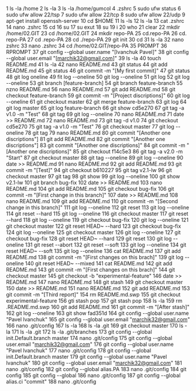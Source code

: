  1  ls -la /home
    2  ls -la
    3  ls -la /home/gumcol
    4  .zshrc
    5  sudo ufw status
    6  sudo ufw allow 22/tsp
    7  sudo ufw allow 22/tcp
    8  sudo ufw allow 22/udp
    9  apt-get install openssh-server
   10  cd $HOME
   11  ls -ls
   12  ls -la
   13  cat .zshrc
   14  nano .zshrc
   15  cd
   16  su
   17  su exut
   18  su
   19  i
   20  who
   21  clear
   22  mkdir /home/02.GIT
   23  cd /home/02.GIT
   24  mkdir repo-PA
   25  cd.repo-PA
   26  cd. repo-PA
   27  cd .repo-PA
   28  cd ./repo-PA
   29  git init
   30  cd
   31  ls -la
   32  nano zshrc
   33  nano .zshrc
   34  cd /home/02.GIT/repo-PA
   35  PROMPT
   36  RPROMPT
   37  git config --global user.name "[Ivanchuk Pavel]"
   38  git config --global user.email "[marchik32@gmail.com]"
   39  ls -la
   40  touch README.md
   41  ls -la
   42  nano README.md
   43  git status
   44  git add README.md
   45  git status
   46  git commit -m "[My first commit]"
   47  git status
   48  git log oneline
   49  fit log --oneline
   50  git log --oneline
   51  git log
   52  git log --oneline
   53  git branch [feature-branch]
   54  git branch feature-branch
   55  nzno README.md
   56  nano README.md
   57  git add README.md
   58  git checkout feature-branch
   59  git commit -m "[Project discriptions]"
   60  git log --oneline
   61  git checkout master
   62  git merge feature-branch
   63  git log
   64  git log master
   65  git log feature-branch
   66  git show cd5e270
   67  git tag -a v1.0 -m "Test"
   68  git tag
   69  git log --oneline
   70  nano README.md
   71  date >> README.md
   72  nano README.md
   73  git tag -d v1.0
   74  git checkout cd5e270
   75  git tag -a v1.0 -m "Test"
   76  git checkout master
   77  git log --oneline
   78  git tag
   79  nano README.md
   80  git commit "[Another one discriptions"]
   81  git add README.md
   82  git commit "[Another one discriptions"]
   83  git commit "[Another one discriptions]"
   84  git commit -m "[Another one discriptions]"
   85  git checkout f14c5e3
   86  git tag -a v2.0 -m "Start"
   87  git checkout master
   88  git tag --oneline
   89  git log --oneline
   90  date >> README.md
   91  nano README.md
   92  git add README.md
   93  git commit -m "[Test]"
   94  git checkout b610227
   95  git tag v2.1-lw
   96  git checkout master
   97  git tag
   98  git show
   99  git log --oneline
  100  git show v2.1-lw
  101  git branch bug-fix
  102  date >> README.md
  103  nano README.md
  104  git add README.md
  105  git checkout bug-fix
  106  git commit -m "[First change in this branch]"
  107  date >> README.md
  108  nano README.md
  109  git add README.md
  110  git commit -m "[Second change in this branch]"
  111  git log --oneline
  112  git reset
  113  git log --oneline
  114  git reset --hard
  115  git log --oneline
  116  git checkout master
  117  git reset --hard
  118  git log --oneline
  119  git checkout bug-fix
  120  git log --oneline
  121  git checkout master
  122  git reset HEAD~ --hard
  123  git checkout bug-fix
  124  git log --oneline
  125  git checkout master
  126  git log --oneline
  127  git checkout bug-fix
  128  git reset HEAD~ --hard
  129  git reset
  130  git log --oneline
  131  git reset --abort
  132  git reset --soft
  133  git log --oneline
  134  git reset HEAD~ --soft
  135  git log --oneline
  136  cat README.md
  137  git add README.md
  138  git commit -m "[First changes on this brach]"
  139  git log --oneline
  140  git reset HEAD~ --mixed
  141  cat README.md
  142  git add README.md
  143  git commit -m "[First changes on this brach]"
  144  git checkout master
  145  git checkout -b "experimental-feature"
  146  date >> README.md
  147  nano README.md
  148  git stash
  149  git checkout master
  150  date >> README.md
  151  nano README.md
  152  git add README.md
  153  git commit -m "[Third report]"
  154  rm README.md.swp
  155  git checkout experimental-feature
  156  gti stash pop
  157  git stash pop
  158  ls -la
  159  rm .README.md.swp
  160  git add README.md
  161  git commit -m "[After stash]"
  162  git log --oneline
  163  git show fad351d
  164  git config --global user.name "Pavel Ivanchuk"
  165  git config --global user.email "marchik32@gmail.com"
  166  nano .git/config
  167  ls -la
  168  ls -la .git
  169  git checkout master
  170  ls -la
  171  ls -la .git
  172  ls -la .git/branches
  173  git config --global init.Default.branch master
  174  nano .git/config
  175  git config --global user.email "marchik32@gmail.com"
  176  git config --global user.name "Pavel Ivanchuk"
  177  nano .git/config
  178  git config --global init.Default.branch master
  179  git config --global user.name "Pavel Ivanchuk"
  180  git config --global user.email "marchik32@gmail.com"
  181  nano .git/config
  182  git config --global alias.PA
  183  nano .git/config
  184  git config
  185  git config --global
  186  nano .git/config
  187  git config --global alias.ci "commit"
  188  nano .git/config
